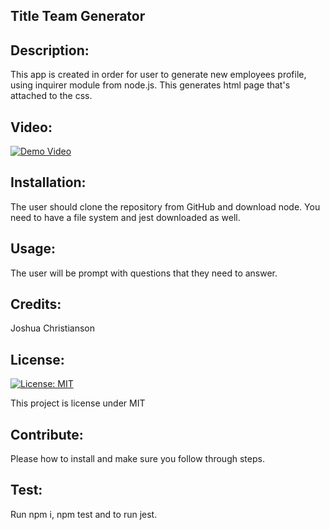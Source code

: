
## Title Team Generator
## Description: 
This app is created in order for user to generate new employees profile, using inquirer module from node.js. This generates html page that's attached to the css.  
## Video: 
[![Demo Video](https://img.youtube.com/vi/1eJCAoFZ0eI/0.jpg)](https://www.youtube.com/watch?v=1eJCAoFZ0eI)

## Installation:
The user should clone the repository from GitHub and download node.  You need to have a file system and jest downloaded as well. 
## Usage:
The user will be prompt with questions that they need to answer. 
## Credits:
Joshua Christianson
## License: 
[![License: MIT](https://img.shields.io/badge/License-MIT-yellow.svg)](https://opensource.org/licenses/MIT)

This project is license under MIT
## Contribute:
Please how to install and make sure you follow through steps. 
## Test:
Run npm i, npm test and to run jest. 
    
